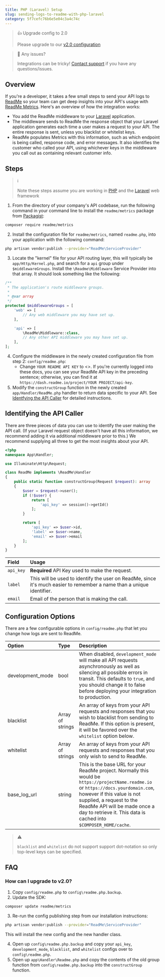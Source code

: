 ```yaml
---
title: PHP (Laravel) Setup
slug: sending-logs-to-readme-with-php-laravel
category: 5f7cefc76b6e5e04c3a4c74c
---
```


> 👍 Upgrade config to 2.0
>
> Please upgrade to our [v2.0 configuration](#section--how-can-i-upgrade-to-v2-0-)

> 🚧 Any issues?
>
> Integrations can be tricky! [Contact support](https://docs.readme.com/guides/docs/contact-support) if you have any questions/issues.

## Overview

If you're a developer, it takes a few small steps to send your API logs to [ReadMe](http://readme.com/) so your team can get deep insights into your API's usage with [ReadMe Metrics](https://readme.com/metrics). Here's an overview of how the integration works:

* You add the ReadMe middleware to your [Laravel](https://laravel.com/) application.
* The middleware sends to ReadMe the response object that your Laravel application generates each time a user makes a request to your API. The entire response is sent, unless you blacklist or whitelist keys.
* ReadMe populates Metrics with this information, such as which endpoint is being called, response code, and error messages. It also identifies the customer who called your API, using whichever keys in the middleware you call out as containing relevant customer info.

## Steps

> ℹ️
>
> Note these steps assume you are working in [PHP](https://www.php.net/) and the [Laravel](https://laravel.com/) web framework

1. From the directory of your company's API codebase, run the following command in your command line to install the `readme/metrics` package from [Packagist](https://packagist.org/packages/readme/metrics):

```bash
composer require readme/metrics
```

2. Install the configuration file for `readme/metrics`, named `readme.php`, into your application with the following command:

```bash
php artisan vendor:publish --provider="ReadMe\ServiceProvider"
```

3. Locate the "kernel" file for your API routing layer, this will typically be `app/Http/Kernel.php`, and search for a `api` group under `$middlewareGroups`. Install the `\Readme\Middleware` Service Provider into that array. It should look something like the following:

```php app/Http/Kernel.php
/**
 * The application's route middleware groups.
 *
 * @var array
 */
protected $middlewareGroups = [
    'web' => [
        // Any web middleware you may have set up.
    ],

    'api' => [
        \ReadMe\Middleware::class,
        // Any other API middleware you may have set up.
    ],
];
```

4. Configure the middleware in the newly created configuration file from step 2: `config/readme.php`:
    * Change `YOUR README API KEY` to <<user>>. If you're currently logged into these docs, you can see your ReadMe API key in the preceding sentence; otherwise, you can find it at `https://dash.readme.io/project/YOUR PROJECT/api-key`.
5. Modify the `constructGroup` function in the newly created `app/Handler/ReadMe.php` handler to return data specific to your API. See [Identfying the API Caller](#section-identifying-the-api-caller) for detailed instructions.

## Identifying the API Caller

There are three pieces of data you can use to identify the user making the API call. (If your Laravel request object doesn't have all this information, we recommend adding it via additional middleware prior to this.) We recommend supplying all three to get the most insights about your API.

```php app/Handler/Readme.php
<?php
namespace App\Handler;

use Illuminate\Http\Request;

class ReadMe implements \ReadMe\Handler
{
    public static function constructGroup(Request $request): array
    {
        $user = $request->user();
        if (!$user) {
            return [
                'api_key' => session()->getId()
            ];
        }

        return [
            'api_key' => $user->id,
            'label' => $user->name,
            'email' => $user->email
        ];
    }
}
```

| Field | Usage |
| :--- | :--- |
| `api_key` | **Required** API Key used to make the request.
| `label` | This will be used to identify the user on ReadMe, since it's much easier to remember a name than a unique identifier.
| `email` | Email of the person that is making the call.

## Configuration Options

There are a few configurable options in `config/readme.php` that let you change how logs are sent to ReadMe.

| Option | Type | Description |
| :--- | :--- | :--- |
| development_mode | bool | When disabled, `development_mode` will make all API requests asynchronously as well as silencing all possible errors in transit. This defaults to `true`, and you should change it to false before deploying your integration to production. |
| blacklist | Array of strings | An array of keys from your API requests and responses that you wish to blacklist from sending to ReadMe. If this option is present, it will be favored over the `whitelist` option below. |
| whitelist | Array of strings | An array of keys from your API requests and responses that you only wish to send to ReadMe. |
| base_log_url | string | This is the base URL for your ReadMe project. Normally this would be `https://projectName.readme.io` or `https://docs.yourdomain.com`, however if this value is not supplied, a request to the ReadMe API will be made once a day to retrieve it. This data is cached into `$COMPOSER_HOME/cache`. |

> ⚠️
>
> `blacklist` and `whitelist` do not support support dot-notation so only top-level keys can be specified.

## FAQ
### How can I upgrade to v2.0?

1. Copy `config/readme.php` to `config\readme.php.backup`.
2. Update the SDK:

```bash
composer update readme/metrics
```

3. Re-run the config publishing step from our installation instructions:

```bash
php artisan vendor:publish --provider="ReadMe\ServiceProvider"
```

This will install the new config and the new handler class.

4. Open up `config\readme.php.backup` and copy your `api_key`, `development_mode`, `blacklist`, and `whitelist` configs over to `config\readme.php`.
5. Open up `app\Handler\Readme.php` and copy the contents of the old group function from `config\readme.php.backup` into the `constructGroup` function.
